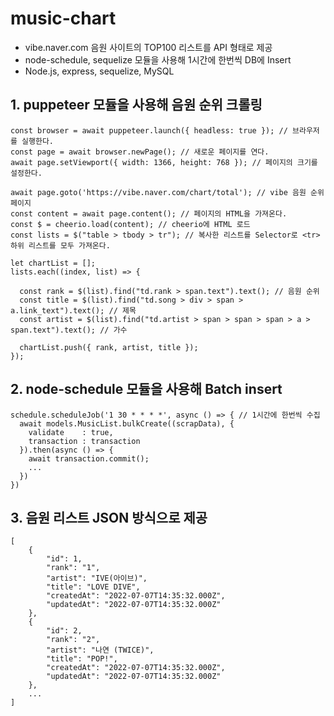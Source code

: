 # music-chart
- vibe.naver.com 음원 사이트의 TOP100 리스트를 API 형태로 제공
- node-schedule, sequelize 모듈을 사용해 1시간에 한번씩 DB에 Insert
- Node.js, express, sequelize, MySQL

## 1. puppeteer 모듈을 사용해 음원 순위 크롤링
```
const browser = await puppeteer.launch({ headless: true }); // 브라우저를 실행한다.
const page = await browser.newPage(); // 새로운 페이지를 연다.
await page.setViewport({ width: 1366, height: 768 }); // 페이지의 크기를 설정한다.

await page.goto('https://vibe.naver.com/chart/total'); // vibe 음원 순위 페이지
const content = await page.content(); // 페이지의 HTML을 가져온다.
const $ = cheerio.load(content); // cheerio에 HTML 로드
const lists = $("table > tbody > tr"); // 복사한 리스트를 Selector로 <tr> 하위 리스트를 모두 가져온다.

let chartList = [];
lists.each((index, list) => {

  const rank = $(list).find("td.rank > span.text").text(); // 음원 순위
  const title = $(list).find("td.song > div > span > a.link_text").text(); // 제목
  const artist = $(list).find("td.artist > span > span > span > a > span.text").text(); // 가수

  chartList.push({ rank, artist, title });
});
```

## 2. node-schedule 모듈을 사용해 Batch insert
```
schedule.scheduleJob('1 30 * * * *', async () => { // 1시간에 한번씩 수집
  await models.MusicList.bulkCreate((scrapData), {
    validate    : true,
    transaction : transaction
  }).then(async () => {
    await transaction.commit();
    ...
  })
})
```
## 3. 음원 리스트 JSON 방식으로 제공
```
[
    {
        "id": 1,
        "rank": "1",
        "artist": "IVE(아이브)",
        "title": "LOVE DIVE",
        "createdAt": "2022-07-07T14:35:32.000Z",
        "updatedAt": "2022-07-07T14:35:32.000Z"
    },
    {
        "id": 2,
        "rank": "2",
        "artist": "나연 (TWICE)",
        "title": "POP!",
        "createdAt": "2022-07-07T14:35:32.000Z",
        "updatedAt": "2022-07-07T14:35:32.000Z"
    },
    ...
]
```

